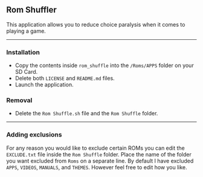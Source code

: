 ## Rom Shuffler
This application allows you to reduce choice paralysis when it comes to playing a game. 

---

### Installation
* Copy the contents inside `rom_shuffle` into the `/Roms/APPS` folder on your SD Card.
* Delete both `LICENSE` and `README.md` files.
* Launch the application.

### Removal
* Delete the `Rom Shuffle.sh` file and the `Rom Shuffle` folder.

---

### Adding exclusions
For any reason you would like to exclude certain ROMs you can edit the `EXCLUDE.txt` file inside the `Rom Shuffle` folder. Place the name of the folder you want excluded from `Roms` on a separate line. By default I have excluded `APPS`, `VIDEOS`, `MANUALS`, and `THEMES`. However feel free to edit how you like.
